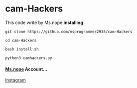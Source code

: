 # cam-Hackers
This code write by Ms.nope
**installing**
```
git clone https://github.com/msprogrammer2938/cam-Hackers

cd cam-Hackers

bash install.sh

python3 camhackers.py

```

#### [Ms.nope](https://github.com/msprogrammer2938) Account...
[Instagram](https://instagram.com/programmer2938)
